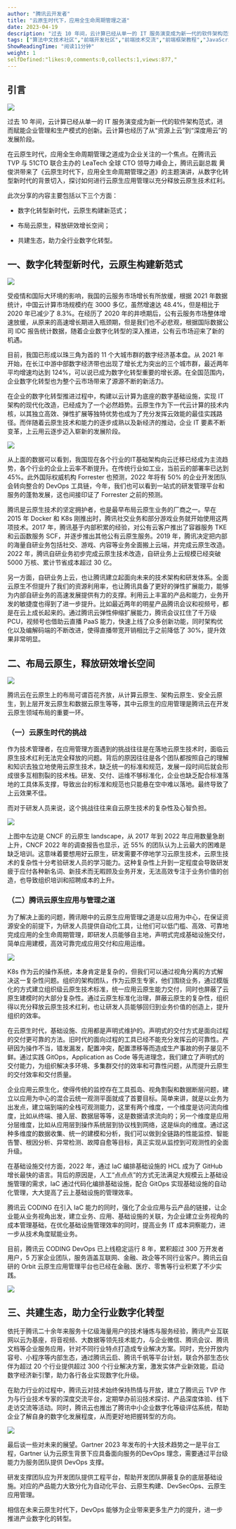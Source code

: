 ```yaml
---
author: "腾讯云开发者"
title: "云原生时代下，应用全生命周期管理之道"
date: 2023-04-19
description: "过去 10 年间，云计算已经从单一的 IT 服务演变成为新一代的软件架构范式，进而赋能企业管理和生产模式的创新。云计算也经历了从“资源上云”到“深度用云”的发展阶段。"
tags: ["算法中文技术社区","前端开发社区","前端技术交流","前端框架教程","JavaScript 学习资源","CSS 技巧与最佳实践","HTML5 最新动态","前端工程师职业发展","开源前端项目","前端技术趋势"]
ShowReadingTime: "阅读11分钟"
weight: 1
selfDefined:"likes:0,comments:0,collects:1,views:877,"
---
```

**引言**
------

![](/images/jueJin/357394a6de61449.png)

过去 10 年间，云计算已经从单一的 IT 服务演变成为新一代的软件架构范式，进而赋能企业管理和生产模式的创新。云计算也经历了从“资源上云”到“深度用云”的发展阶段。

在云原生时代，应用全生命周期管理之道成为企业关注的一个焦点。在腾讯云 TVP 与 51CTO 联合主办的 LeaTech 全球 CTO 领导力峰会上，腾讯云副总裁 黄俊洪带来了《云原生时代下，应用全生命周期管理之道》的主题演讲，从数字化转型新时代的背景切入，探讨如何进行云原生应用管理以充分释放云原生技术红利。

此次分享的内容主要包括以下三个方面：

*   数字化转型新时代，云原生构建新范式；
    
*   布局云原生，释放研效增长空间；
    
*   共建生态，助力全行业数字化转型。
    

**一、数字化转型新时代，云原生构建新范式**
-----------------------

![](/images/jueJin/5b99405ccce8418.png)

受疫情和国际大环境的影响，我国的云服务市场增长有所放缓，根据 2021 年数据统计，中国云计算市场规模约在 3000 多亿，虽然增速达 48.4%，但是相比于 2020 年已减少了 8.3%。在经历了 2020 年的井喷期后，公有云服务市场整体增速放缓，从原来的高速增长期进入瓶颈期，但是我们也不必悲观，根据国际数据公司 IDC 报告统计数据，随着企业数字化转型的深入推进，公有云市场迎来了新的机遇。

目前，我国已形成以珠三角为首的 11 个大城市群的数字经济基本盘。从 2021 年开始，在长江中游中部数字经济带也出现了增长尤为突出的三个城市群，最近两年平均增速均达到 124%，可以说已成为数字化转型重要的增长源。在全国范围内，企业数字化转型也为整个云市场带来了源源不断的新活力。

在企业的数字化转型推进过程中，构建以云计算为底座的数字基础设施，实现 IT 架构的现代化改造，已经成为了一个必然趋势。云原生作为下一代云计算的技术内核，以其独立高效、弹性扩展等独特优势也成为了充分发挥云效能的最佳实践路径。而伴随着云原生技术和能力的逐步成熟以及新经济的推动，企业 IT 要素不断变革，上云用云逐步迈入崭新的发展阶段。

![](/images/jueJin/b7dcc788089a46a.png)

从上面的数据可以看到，我国现在各个行业的IT基础架构向云迁移已经成为主流趋势，各个行业的企业上云率不断提升。在传统行业如工业，当前云的部署率已达到 45%。此外国际权威机构 Forrester 也预测，2022 年将有 50% 的企业开发团队会转向整合的 DevOps 工具链，今年，我们也可以看到一站式的研发管理平台和服务的蓬勃发展，这也间接印证了 Forrester 之前的预测。

腾讯是云原生技术的坚定拥护者，也是最早布局云原生业务的厂商之一。早在 2015 年 Docker 和 K8s 刚推出时，腾讯社交业务和部分游戏业务就开始使用这两项技术。2017 年，腾讯基于内部积累的经验，对公有云客户推出了容器服务 TKE 和云函数服务 SCF，并逐步推出其他公有云原生服务。2019 年，腾讯决定把内部的海量自研业务包括社交、游戏、内容等业务全面搬上云端，并完成云原生改造。2022 年，腾讯自研业务初步完成云原生技术改造，自研业务上云规模已经突破 5000 万核、累计节省成本超过 30 亿。

另一方面，自研业务上云，也让腾讯建立起面向未来的技术架构和研发体系。全面云原生不但提升了我们的资源利用率，也让腾讯具备了更好的弹性扩展能力，能够为内部自研业务的高速发展提供有力的支撑。利用云上丰富的产品和能力，业务开发的敏捷度也得到了进一步提升。比如最近两年的明星产品腾讯会议和视频号，都是在云上成长起来的。通过腾讯云弹性伸缩扩展能力，腾讯会议扛住了千万级 PCU，视频号也借助云直播 PaaS 能力，快速上线了众多创新功能，同时架构优化以及编解码端的不断改进，使得直播带宽开销相比于之前降低了 30%，提升效果非常明显。

**二、布局云原生，释放研效增长空间**
--------------------

![](/images/jueJin/caa1059a9b5c499.png)

腾讯云在云原生上的布局可谓百花齐放，从计算云原生、架构云原生、安全云原生，到上层开发云原生和数据云原生等等，其中云原生的应用管理是腾讯云在开发云原生领域布局的重要一环。

### （一）云原生时代的挑战

作为技术管理者，在应用管理方面遇到的挑战往往是在落地云原生技术时，面临云原生技术红利无法完全释放的问题。背后的原因往往是各个团队都按照自己的理解和知识去独立地使用云原生技术，缺乏统一的标准和规范，发展一段时间后就会形成很多互相割裂的技术栈。研发、交付、运维不够标准化，企业也缺乏配合标准落地的工具体系支撑，导致出台的标准和规范也只能悬在空中难以落地。最终导致了上云效果不佳。

而对于研发人员来说，这个挑战往往来自云原生技术的复杂性及心智负担。

![](/images/jueJin/dcbb5dfda4994ef.png)

上图中左边是 CNCF 的云原生 landscape，从 2017 年到 2022 年应用数量急剧上升，CNCF 2022 年的调查报告也显示，近 55% 的团队认为上云最大的困难是缺乏培训。这意味着要想用好云原生，研发需要不停地学习云原生技术，云原生技术的复杂性十分考验研发人员的学习能力。这种复杂性上升到一定程度会导致研发疲于应付各种新名词、新技术而无暇顾及业务开发，无法高效专注于业务价值的创造，也导致组织培训和招聘成本的上升。

### （二）腾讯云原生应用与管理之道

为了解决上面的问题，腾讯眼中的云原生应用管理之道是以应用为中心，在保证资源安全的前提下，为研发人员提供自动化工具，让他们可以低门槛、高效、可靠地完成应用的全生命周期管理，即研发人员能够自主地，声明式完成基础设施交付，简单应用建模，高效可靠完成应用交付和应用运维。

![](/images/jueJin/7294b516fee44ae.png)

K8s 作为云的操作系统，本身肯定是复杂的，但我们可以通过视角分离的方式解决这一复杂性问题。组织的架构团队，作为云原生专家，他们围绕业务，通过模版化的方式建立组织级云原生技术标准，统一应用云原生能力交付，同时也屏蔽了云原生建模时的大部分复杂性。通过云原生标准化治理，屏蔽云原生的复杂性，组织得以充分释放云原生技术红利，也让研发人员能够回归到业务价值的创造上，提升组织的效率。

在云原生时代，基础设施、应用都是声明式维护的。声明式的交付方式是面向过程的交付更可靠的方法。旧时代的面向过程的工具已经不能充分发挥云的可靠性。产研因为操作不当，错发漏发，配置冲突，配置漂移等而造成生产事故的例子屡见不鲜。通过实践 GitOps，Application as Code 等先进理念，我们建立了声明式的交付能力，为组织解决多环境、多集群交付的效率和可靠性问题，从而提升云原生的交付效率和交付质量。

企业应用云原生化，使得传统的监控存在工具孤岛、视角割裂和数据断层问题，建立以应用为中心的混合云统一观测平面就成了首要目标。简单来讲，就是以业务为出发点，建立端到端的全栈可观测能力，这里有两个维度，一个维度是访问流向维度，比如从终端、接入层、数据层等等，这是数据请求流向的；另一个维度是应用分层维度，比如从应用层到操作系统层到协议栈到网络，这是纵向的维度。通过这种多维度的数据收集、统一的建模和分析，我们可以做到全链路的性能监控、智能告警、根因分析、异常检测、故障自愈等目标，真正实现从监控到可观测性的全面升级。

在基础设施交付方面，2022 年，通过 IaC 编排基础设施的 HCL 成为了 GitHub 增长最快的语言。背后的原因是，人工“点点点”的方式无法满足大规模云上基础设施管理的需求，IaC 通过代码化编排基础设施，配合 GitOps 实现基础设施的自动化管理，大大提高了云上基础设施的管理效率。

腾讯云 CODING 在引入 IaC 能力的同时，强化了企业应用与云产品的链接，让企业能从业务视角出发，建立业务、应用、基础设施的关联，为企业建立业务视角的成本管理基础，在优化基础设施管理效率的同时，提高业务 IT 成本洞察能力，进一步从技术角度赋能业务。

目前，腾讯云 CODING DevOps 已上线稳定运行 8 年，累积超过 300 万开发者用户，5 万家企业团队，服务涵盖互联网、金融、政企等不同行业客户。腾讯云自研的 Orbit 云原生应用管理平台也已经在金融、医疗、零售等行业积累了不少实践。

![](/images/jueJin/d50ca6d8ccd84b5.png)

**三、共建生态，助力全行业数字化转型**
---------------------

依托于腾讯二十余年来服务十亿级海量用户的技术锤炼与服务经验，腾讯产业互联网以云为基座，将音视频、大数据等领先技术能力，与企业微信、腾讯会议、腾讯文档等企业服务应用，针对不同行业特点打造成专业解决方案。同时，充分开放内容号、小程序等内部生态，通过腾讯云启、腾讯千帆等平台计划，联合外部生态伙伴为超过 20 个行业提供超过 300 个行业解决方案，激发实体产业新效能，启动数字经济新引擎，助力各行各业实现数字化升级。

在助力行业的过程中，腾讯云对技术始终保持热情与开放，建立了腾讯云 TVP 作为与行业技术专家的深度交流平台，定期举办前沿技术探讨、产品深度体验、线下走访交流等活动。同时，腾讯云也推出了腾讯中小企业数字化等级评估系统，帮助企业了解自身的数字化发展程度，从而更好地把握转型的方向。

![](/images/jueJin/6c802994bf31480.png)

最后谈一些对未来的展望。Gartner 2023 年发布的十大技术趋势之一是平台工程，Gartner 认为云原生背景下应具备面向服务的DevOps 理念，需要通过平台级能力为服务团队提供 DevOps 支撑。

研发支撑团队应为开发团队提供工程平台，帮助开发团队屏蔽复杂的底层基础设施。对应的产品能力大致分化为自动化平台、云原生构建、DevSecOps、云原生应用管理。

相信在未来云原生时代下，DevOps 能够为企业带来更多生产力的提升，进一步推进产业数字化的转型。
